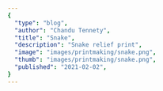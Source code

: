 ```yaml
---
{
  "type": "blog",
  "author": "Chandu Tennety",
  "title": "Snake",
  "description": "Snake relief print",
  "image": "images/printmaking/snake.png",
  "thumb": "images/printmaking/snake.png",
  "published": "2021-02-02",
}
---
```

